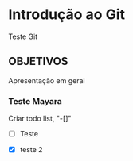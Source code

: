 # Introdução ao Git 

Teste Git 

## OBJETIVOS 

Apresentação em geral 

### Teste Mayara 

Criar todo list, "-[]"

- [ ] Teste 
- [x] teste 2 


